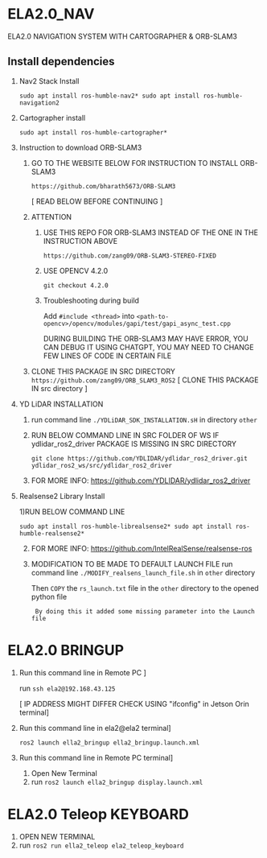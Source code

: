 # ELA2.0_NAV
ELA2.0 NAVIGATION SYSTEM WITH CARTOGRAPHER &amp; ORB-SLAM3

## Install dependencies

1) Nav2 Stack Install

	`sudo apt install ros-humble-nav2*
	sudo apt install ros-humble-navigation2`


2) Cartographer install

	`sudo apt install ros-humble-cartographer*`


3) Instruction to download ORB-SLAM3

	1) GO TO THE WEBSITE BELOW FOR INSTRUCTION TO INSTALL ORB-SLAM3
	
		`https://github.com/bharath5673/ORB-SLAM3`
		
	 	[ READ BELOW BEFORE CONTINUING ]

	2) ATTENTION 

		1) USE THIS REPO FOR ORB-SLAM3 INSTEAD OF THE ONE IN THE INSTRUCTION ABOVE
		
	 		`https://github.com/zang09/ORB-SLAM3-STEREO-FIXED`
		
	   	2) USE OPENCV 4.2.0
	
			`git checkout 4.2.0`
	
	 	3) Troubleshooting during build
	
	   		Add `#include <thread>` into `<path-to-opencv>/opencv/modules/gapi/test/gapi_async_test.cpp`
	   
			DURING BUILDING THE ORB-SLAM3 MAY HAVE ERROR, YOU CAN DEBUG IT USING CHATGPT, YOU MAY NEED TO CHANGE FEW LINES OF CODE IN CERTAIN FILE

   	3) CLONE THIS PACKAGE IN SRC DIRECTORY
		`https://github.com/zang09/ORB_SLAM3_ROS2` [ CLONE THIS PACKAGE IN src directory ]



4) YD LiDAR INSTALLATION
	1) run command line `./YDLiDAR_SDK_INSTALLATION.sH` in directory `other`

   	2) RUN BELOW COMMAND LINE IN SRC FOLDER OF WS IF  ydlidar_ros2_driver PACKAGE IS MISSING IN SRC DIRECTORY
	
 		`git clone https://github.com/YDLIDAR/ydlidar_ros2_driver.git ydlidar_ros2_ws/src/ydlidar_ros2_driver`
	
   	3) FOR MORE INFO: https://github.com/YDLIDAR/ydlidar_ros2_driver

5) Realsense2 Library Install

   	1)RUN BELOW COMMAND LINE
	
 	`sudo apt install ros-humble-librealsense2*
	sudo apt install ros-humble-realsense2*`
	
   	2) FOR MORE INFO: https://github.com/IntelRealSense/realsense-ros

	3) MODIFICATION TO BE MADE TO DEFAULT LAUNCH FILE
	 	run command line `./MODIFY_realsens_launch_file.sh` in `other` directory
		
  		Then `COPY` the `rs_launch.txt` file in the `other` directory  to the opened python file

    		By doing this it added some missing parameter into the Launch file


# ELA2.0 BRINGUP
 
1) Run this command line in Remote PC ]

 	run `ssh ela2@192.168.43.125`

 	[ IP ADDRESS MIGHT DIFFER CHECK USING "ifconfig" in Jetson Orin terminal]

2) Run this command line in ela2@ela2 terminal]

	`ros2 launch ella2_bringup ella2_bringup.launch.xml`

3) Run this command line in Remote PC terminal]
   	1) Open New Terminal
	2) run `ros2 launch ella2_bringup display.launch.xml` 


# ELA2.0 Teleop KEYBOARD

1) OPEN NEW TERMINAL
2) run `ros2 run ella2_teleop ela2_teleop_keyboard`
